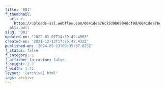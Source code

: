 ```yaml
---
title: '001'
f_thumbnail:
  url: >-
    https://uploads-ssl.webflow.com/6641dea76c75d9b6904dcf9d/6641dea76c75d9b6904dd059_001.jpg
  alt: null
slug: '001'
updated-on: '2022-01-07T14:39:49.456Z'
created-on: '2021-12-13T17:26:47.432Z'
published-on: '2024-05-13T09:35:37.825Z'
f_status: false
f_category: L
f_afficher-la-racine: false
f_height: 2.3
f_width: 1.72
layout: '[archive].html'
tags: archive
---
```



